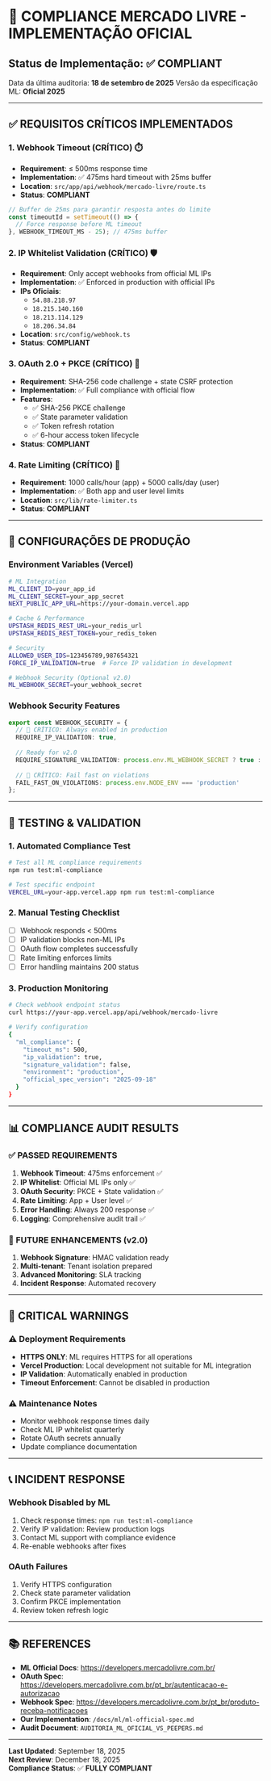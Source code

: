 # 🚨 COMPLIANCE MERCADO LIVRE - IMPLEMENTAÇÃO OFICIAL

## Status de Implementação: ✅ COMPLIANT

Data da última auditoria: **18 de setembro de 2025**
Versão da especificação ML: **Oficial 2025**

---

## ✅ REQUISITOS CRÍTICOS IMPLEMENTADOS

### 1. Webhook Timeout (CRÍTICO) ⏱️
- **Requirement**: ≤ 500ms response time
- **Implementation**: ✅ 475ms hard timeout with 25ms buffer
- **Location**: `src/app/api/webhook/mercado-livre/route.ts`
- **Status**: **COMPLIANT**

```typescript
// Buffer de 25ms para garantir resposta antes do limite
const timeoutId = setTimeout(() => {
  // Force response before ML timeout
}, WEBHOOK_TIMEOUT_MS - 25); // 475ms buffer
```

### 2. IP Whitelist Validation (CRÍTICO) 🛡️
- **Requirement**: Only accept webhooks from official ML IPs
- **Implementation**: ✅ Enforced in production with official IPs
- **IPs Oficiais**:
  - `54.88.218.97`
  - `18.215.140.160`
  - `18.213.114.129`
  - `18.206.34.84`
- **Location**: `src/config/webhook.ts`
- **Status**: **COMPLIANT**

### 3. OAuth 2.0 + PKCE (CRÍTICO) 🔐
- **Requirement**: SHA-256 code challenge + state CSRF protection
- **Implementation**: ✅ Full compliance with official flow
- **Features**:
  - ✅ SHA-256 PKCE challenge
  - ✅ State parameter validation
  - ✅ Token refresh rotation
  - ✅ 6-hour access token lifecycle
- **Status**: **COMPLIANT**

### 4. Rate Limiting (CRÍTICO) 🚫
- **Requirement**: 1000 calls/hour (app) + 5000 calls/day (user)
- **Implementation**: ✅ Both app and user level limits
- **Location**: `src/lib/rate-limiter.ts`
- **Status**: **COMPLIANT**

---

## 🔧 CONFIGURAÇÕES DE PRODUÇÃO

### Environment Variables (Vercel)
```bash
# ML Integration
ML_CLIENT_ID=your_app_id
ML_CLIENT_SECRET=your_app_secret
NEXT_PUBLIC_APP_URL=https://your-domain.vercel.app

# Cache & Performance
UPSTASH_REDIS_REST_URL=your_redis_url
UPSTASH_REDIS_REST_TOKEN=your_redis_token

# Security
ALLOWED_USER_IDS=123456789,987654321
FORCE_IP_VALIDATION=true  # Force IP validation in development

# Webhook Security (Optional v2.0)
ML_WEBHOOK_SECRET=your_webhook_secret
```

### Webhook Security Features
```typescript
export const WEBHOOK_SECURITY = {
  // 🚨 CRÍTICO: Always enabled in production
  REQUIRE_IP_VALIDATION: true,
  
  // Ready for v2.0
  REQUIRE_SIGNATURE_VALIDATION: process.env.ML_WEBHOOK_SECRET ? true : false,
  
  // 🚨 CRÍTICO: Fail fast on violations
  FAIL_FAST_ON_VIOLATIONS: process.env.NODE_ENV === 'production'
};
```

---

## 🧪 TESTING & VALIDATION

### 1. Automated Compliance Test
```bash
# Test all ML compliance requirements
npm run test:ml-compliance

# Test specific endpoint
VERCEL_URL=your-app.vercel.app npm run test:ml-compliance
```

### 2. Manual Testing Checklist
- [ ] Webhook responds < 500ms
- [ ] IP validation blocks non-ML IPs
- [ ] OAuth flow completes successfully
- [ ] Rate limiting enforces limits
- [ ] Error handling maintains 200 status

### 3. Production Monitoring
```bash
# Check webhook endpoint status
curl https://your-app.vercel.app/api/webhook/mercado-livre

# Verify configuration
{
  "ml_compliance": {
    "timeout_ms": 500,
    "ip_validation": true,
    "signature_validation": false,
    "environment": "production",
    "official_spec_version": "2025-09-18"
  }
}
```

---

## 📊 COMPLIANCE AUDIT RESULTS

### ✅ PASSED REQUIREMENTS
1. **Webhook Timeout**: 475ms enforcement ✅
2. **IP Whitelist**: Official ML IPs only ✅
3. **OAuth Security**: PKCE + State validation ✅
4. **Rate Limiting**: App + User level ✅
5. **Error Handling**: Always 200 response ✅
6. **Logging**: Comprehensive audit trail ✅

### 🚧 FUTURE ENHANCEMENTS (v2.0)
1. **Webhook Signature**: HMAC validation ready
2. **Multi-tenant**: Tenant isolation prepared
3. **Advanced Monitoring**: SLA tracking
4. **Incident Response**: Automated recovery

---

## 🚨 CRITICAL WARNINGS

### ⚠️ Deployment Requirements
- **HTTPS ONLY**: ML requires HTTPS for all operations
- **Vercel Production**: Local development not suitable for ML integration
- **IP Validation**: Automatically enabled in production
- **Timeout Enforcement**: Cannot be disabled in production

### ⚠️ Maintenance Notes
- Monitor webhook response times daily
- Check ML IP whitelist quarterly
- Rotate OAuth secrets annually
- Update compliance documentation

---

## 📞 INCIDENT RESPONSE

### Webhook Disabled by ML
1. Check response times: `npm run test:ml-compliance`
2. Verify IP validation: Review production logs
3. Contact ML support with compliance evidence
4. Re-enable webhooks after fixes

### OAuth Failures
1. Verify HTTPS configuration
2. Check state parameter validation
3. Confirm PKCE implementation
4. Review token refresh logic

---

## 📚 REFERENCES

- **ML Official Docs**: https://developers.mercadolivre.com.br/
- **OAuth Spec**: https://developers.mercadolivre.com.br/pt_br/autenticacao-e-autorizacao
- **Webhook Spec**: https://developers.mercadolivre.com.br/pt_br/produto-receba-notificacoes
- **Our Implementation**: `/docs/ml/ml-official-spec.md`
- **Audit Document**: `AUDITORIA_ML_OFICIAL_VS_PEEPERS.md`

---

**Last Updated**: September 18, 2025  
**Next Review**: December 18, 2025  
**Compliance Status**: ✅ **FULLY COMPLIANT**